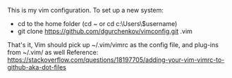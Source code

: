 This is my vim configuration. 
To set up a new system:
- cd to the home folder (cd ~ or cd c:\\Users\\$username)
- git clone https://github.com/dgurchenkov/vimconfig.git .vim

That's it, Vim should pick up ~/.vim/vimrc as the config file, and plug-ins from ~/.vim/ as well
Reference: https://stackoverflow.com/questions/18197705/adding-your-vim-vimrc-to-github-aka-dot-files
